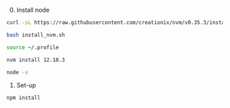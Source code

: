0. Install node
```bash
curl -sL https://raw.githubusercontent.com/creationix/nvm/v0.35.3/install.sh -o install_nvm.sh

bash install_nvm.sh

source ~/.profile

nvm install 12.18.3

node -v
```

1. Set-up
```bash
npm install
```